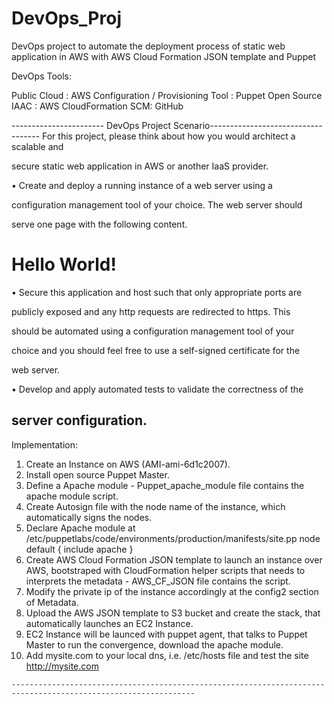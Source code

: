 # DevOps_Proj
DevOps project to automate the deployment process of  static web application in AWS with AWS Cloud Formation JSON template and Puppet

DevOps Tools:

Public Cloud : AWS
Configuration / Provisioning Tool : Puppet Open Source
IAAC : AWS CloudFormation
SCM: GitHub


----------------------- DevOps Project Scenario-----------------------------------
For this project, please think about how you would architect a scalable and

secure static web application in AWS or another IaaS provider.

• Create and deploy a running instance of a web server using a

configuration management tool of your choice. The web server should

serve one page with the following content.

<html>

<head>

<title>Hello World</title>

</head>

<body>

<h1>Hello World!</h1>

</body>

</html>

• Secure this application and host such that only appropriate ports are

publicly exposed and any http requests are redirected to https. This

should be automated using a configuration management tool of your

choice and you should feel free to use a self-signed certificate for the

web server.

• Develop and apply automated tests to validate the correctness of the

server configuration.
---------------------------------------------------------------------------------------------------------------
Implementation:
1. Create an Instance on AWS (AMI-ami-6d1c2007).
2. Install open source Puppet Master.
3. Define a Apache module - Puppet_apache_module file contains the apache module script.
4. Create Autosign file with the node name of the instance, which automatically signs the nodes.
5. Declare Apache module at /etc/puppetlabs/code/environments/production/manifests/site.pp
node default {
	include apache
}
6. Create AWS Cloud Formation JSON template to launch an instance over AWS, bootstraped with CloudFormation helper scripts that needs to interprets the metadata - AWS_CF_JSON file contains the script.
7. Modify the private ip of the instance accordingly at the config2 section of Metadata.
7. Upload the AWS JSON template to S3 bucket and create the stack, that automatically launches an EC2 Instance.
8. EC2 Instance will be launced with puppet agent, that talks to Puppet Master to run the convergence, download the apache module.
9. Add mysite.com to your local dns, i.e. /etc/hosts file and test the site http://mysite.com

~~~~~~~~~~~~~~END~~~~~~~~~~~~~~~~~~~~~~
---------------------------------------------------------------------------------------------------------------
